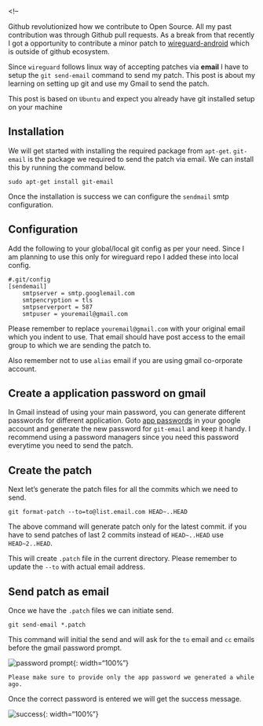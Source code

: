 &lt;!–

Github revolutionized how we contribute to Open Source. All my past contribution was through Github pull requests. As a break from that recently I got a opportunity to contribute a minor patch to [wireguard-android](https://git.zx2c4.com/wireguard-android/) which is outside of github ecosystem.

Since `wireguard` follows linux way of accepting patches via **email** I have to setup the `git send-email` command to send my patch. This post is about my learning on setting up git and use my Gmail to send the patch.

This post is based on `Ubuntu` and expect you already have git installed setup on your machine

Installation
------------

We will get started with installing the required package from `apt-get`. `git-email` is the package we required to send the patch via email. We can install this by running the command below.

    sudo apt-get install git-email

Once the installation is success we can configure the `sendmail` smtp configuration.

Configuration
-------------

Add the following to your global/local git config as per your need. Since I am planning to use this only for wireguard repo I added these into local config.

    #.git/config
    [sendemail]
        smtpserver = smtp.googlemail.com
        smtpencryption = tls
        smtpserverport = 587
        smtpuser = youremail@gmail.com

Please remember to replace `youremail@gmail.com` with your original email which you indent to use. That email should have post access to the email group to which we are sending the patch to.

Also remember not to use `alias` email if you are using gmail co-orporate account.

Create a application password on gmail
--------------------------------------

In Gmail instead of using your main password, you can generate different passwords for different application. Goto [app passwords](https://myaccount.google.com/apppasswords) in your google account and generate the new password for `git-email` and keep it handy. I recommend using a password managers since you need this password everytime you need to send the patch.

Create the patch
----------------

Next let’s generate the patch files for all the commits which we need to send.

    git format-patch --to=to@list.email.com HEAD~..HEAD

The above command will generate patch only for the latest commit. if you have to send patches of last 2 commits instead of `HEAD~..HEAD` use `HEAD~2..HEAD`.

This will create `.patch` file in the current directory. Please remember to update the `--to` with actual email address.

Send patch as email
-------------------

Once we have the `.patch` files we can initiate send.

    git send-email *.patch

This command will initial the send and will ask for the `to` email and `cc` emails before the gmail password prompt.

![password prompt](https://static.revathskumar.com/2019/git-send/password-prompt.png){: width=“100%”}

    Please make sure to provide only the app password we generated a while ago.

Once the correct password is entered we will get the success message.

![success](https://static.revathskumar.com/2019/git-send/git-send-result.png){: width=“100%”}
